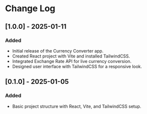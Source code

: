 # Change Log

## [1.0.0] - 2025-01-11
### Added
- Initial release of the Currency Converter app.
- Created React project with Vite and installed TailwindCSS.
- Integrated Exchange Rate API for live currency conversion.
- Designed user interface with TailwindCSS for a responsive look.

## [0.1.0] - 2025-01-05
### Added
- Basic project structure with React, Vite, and TailwindCSS setup.

